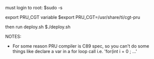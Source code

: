 must login to root:
$sudo -s

export PRU_CGT variable
$export PRU_CGT=/usr/share/ti/cgt-pru

then run deploy.sh
$./deploy.sh

NOTES:
- For some reason PRU compiler is C89 spec, so you can't do some things like declare a var in a for loop call i.e. 'for(int i = 0 ; ...'
